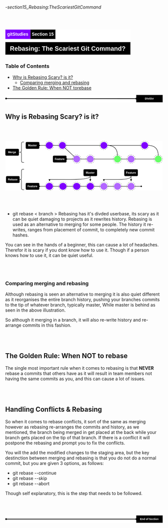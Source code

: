 ###### -section15_Rebasing:TheScariestGitCommand

<br>

<!-- Section Header -->

![section15Header](./src/doc/section15Header.png 'Section 15 Header')

<!-- Table of Contents -->

### Table of Contents

+ [Why is Rebasing Scary? is it?](#why-is-rebasing-scary-is-it)
    - [Comparing merging and rebasing](#comparing-merging-and-rebasing)
+ [The Golden Rule: When NOT torebase](#the-golden-rule-when-not-to-rebase)

![divider](./src/doc/divider.png 'Divider')

<!-- Start of Document -->

## Why is Rebasing Scary? is it?

<br>
<br>

![](./src/gitRebasingOverview.png 'An illustration showing the ')

<br>
<br>

* git rebase < branch >
Rebasing has it's divded userbase, its scary as it can be quiet damaging to projects as it rewrites history. Rebasing is used as an alternative to merging for some people. The history it re-writes, ranges from placement of commit, to completely new commit hashes. 

You can see in the hands of a beginner, this can cause a lot of headaches. Therefor it is scary if you dont know how to use it. Though if a person knows how to use it, it can be quiet useful.

<br>
<br>

### Comparing merging and rebasing

Although rebasing is seen an alternative to merging it is also quiet different as it reorganises the entire branch history, pushing your branches commits to the tip of whatever branch, typically master, While master is behind as seen in the above illustration. 

So although it merging in a branch, it will also re-write history and re-arrange commits in this fashion.

<br>
<br>

## The Golden Rule: When NOT to rebase

The single most important rule when it comes to rebasing is that **NEVER** rebase a commits that others have as it will result in team members not having the same commits as you, and this can cause a lot of issues.

<br>
<br>

## Handling Conflicts & Rebasing

So when it comes to rebase conflicts, it sort of the same as merging however as rebasing re-arranges the commits and history, as we mentioned, the branch being merged in get placed at the back while your branch gets placed on the tip of that branch. If there is a conflict it will postpone the rebasing and prompt you to fix the conflicts.

You will the add the modified changes to the staging area, but the key destinction between merging and rebasing is that you do not do a normal commit, but you are given 3 options, as follows:
* git rebase --continue
* git rebase --skip
* git rebase --abort

Though self explanatory, this is the step that needs to be followed.

<br>
<br>

<!-- End of Document -->

![endDivider](./src/doc/endDivider.png 'End of Document')